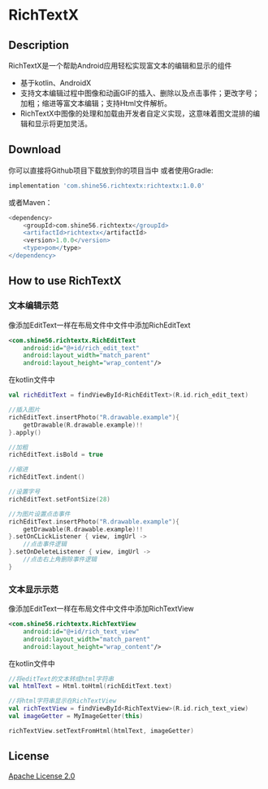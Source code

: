 # RichTextX
## Description
RichTextX是一个帮助Android应用轻松实现富文本的编辑和显示的组件
* 基于kotlin、AndroidX
* 支持文本编辑过程中图像和动画GIF的插入、删除以及点击事件；更改字号；加粗；缩进等富文本编辑；支持Html文件解析。
* RichTextX中图像的处理和加载由开发者自定义实现，这意味着图文混排的编辑和显示将更加灵活。
## Download
你可以直接将Github项目下载放到你的项目当中
或者使用Gradle:

```gradle
implementation 'com.shine56.richtextx:richtextx:1.0.0'
```
或者Maven：

```gradle
<dependency>
	<groupId>com.shine56.richtextx</groupId>
	<artifactId>richtextx</artifactId>
	<version>1.0.0</version>
	<type>pom</type>
</dependency>
```

## How to use RichTextX
### 文本编辑示范
像添加EditText一样在布局文件中文件中添加RichEditText

```xml
<com.shine56.richtextx.RichEditText
    android:id="@+id/rich_edit_text"
    android:layout_width="match_parent"
    android:layout_height="wrap_content"/>
```
在kotlin文件中

```kotlin
val richEditText = findViewById<RichEditText>(R.id.rich_edit_text)

//插入图片
richEditText.insertPhoto("R.drawable.example"){
    getDrawable(R.drawable.example)!!
}.apply()

//加粗
richEditText.isBold = true

//缩进
richEditText.indent()

//设置字号
richEditText.setFontSize(28)

//为图片设置点击事件
richEditText.insertPhoto("R.drawable.example"){
    getDrawable(R.drawable.example)!!
}.setOnCLickListener { view, imgUrl ->
    //点击事件逻辑
}.setOnDeleteListener { view, imgUrl ->
    //点击右上角删除事件逻辑
}
```
### 文本显示示范
像添加EditText一样在布局文件中文件中添加RichTextView
```xml
<com.shine56.richtextx.RichTextView
    android:id="@+id/rich_text_view"
    android:layout_width="match_parent"
    android:layout_height="wrap_content"/>
```
在kotlin文件中
```kotlin
//将editText的文本转成html字符串
val htmlText = Html.toHtml(richEditText.text)

//将html字符串显示在RichTextView
val richTextView = findViewById<RichTextView>(R.id.rich_text_view)
val imageGetter = MyImageGetter(this)

richTextView.setTextFromHtml(htmlText, imageGetter)
```
## License
[Apache License 2.0](https://github.com/shine56/RichTextX/blob/master/LICENSE)
